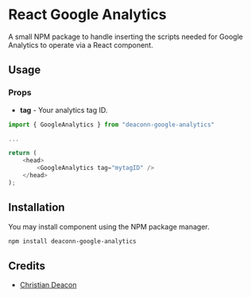 # React Google Analytics
A small NPM package to handle inserting the scripts needed for Google Analytics to operate via a React component.

## Usage
### Props
* **tag** - Your analytics tag ID.

```ts
import { GoogleAnalytics } from "deaconn-google-analytics"

...

return (
    <head>
        <GoogleAnalytics tag="mytagID" />
    </head>
);

```

## Installation
You may install component using the NPM package manager.

```bash
npm install deaconn-google-analytics
```

## Credits
* [Christian Deacon](https://github.com/gamemann)